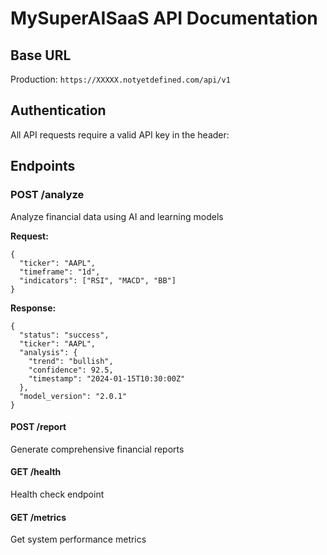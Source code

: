 # MySuperAISaaS API Documentation

## Base URL
Production: `https://XXXXX.notyetdefined.com/api/v1`

## Authentication
All API requests require a valid API key in the header:

## Endpoints

### POST /analyze
Analyze financial data using AI and learning models

**Request:**
```
{
  "ticker": "AAPL",
  "timeframe": "1d",
  "indicators": ["RSI", "MACD", "BB"]
}
```

**Response:**
```
{
  "status": "success",
  "ticker": "AAPL",
  "analysis": {
    "trend": "bullish",
    "confidence": 92.5,
    "timestamp": "2024-01-15T10:30:00Z"
  },
  "model_version": "2.0.1"
}
```

#### POST /report
Generate comprehensive financial reports

#### GET /health
Health check endpoint

#### GET /metrics
Get system performance metrics